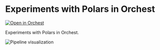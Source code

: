 # Experiments with Polars in Orchest

[![Open in Orchest](https://github.com/orchest/orchest-examples/raw/main/imgs/open_in_orchest.svg)](https://cloud.orchest.io/?import_url=https://github.com/astrojuanlu/orchest-polars/)

Experiments with Polars in Orchest.

![Pipeline visualization](https://pviz.orchest.io/?pipeline=https://github.com/astrojuanlu/orchest-polars/blob/main/main.orchest)

